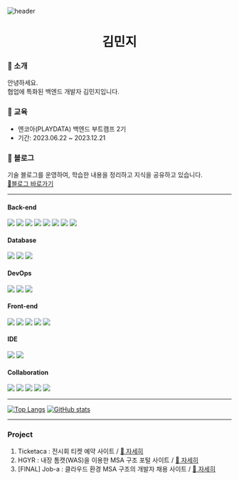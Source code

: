 ![header](https://capsule-render.vercel.app/api?type=wave&color=auto&height=300&section=header&text=hazzokko%20&fontSize=70)
<h1 align="center"> 김민지 </h1>

<h3>👋 소개</h3>
안녕하세요.<br>
협업에 특화된 백엔드 개발자 김민지입니다.<br>

<h3>📝 교육</h3>
<ul>
	<li>엔코아(PLAYDATA) 백엔드 부트캠프 2기</li>
	<li>기간: 2023.06.22 ~ 2023.12.21</li>
</ul>

<h3>📕 블로그</h3>
기술 블로그를 운영하여, 학습한 내용을 정리하고 지식을 공유하고 있습니다.<br>
<a href="https://hazzokko.tistory.com/">🔎블로그 바로가기</a>
<hr>

<div align>
  <h4> Back-end </h4>
	<img src="https://img.shields.io/badge/Java-007396?style=flat&logo=coffeescript&logoColor=white" />
	<img src="https://img.shields.io/badge/Spring-6DB33F?style=flat&logo=Spring&logoColor=white" />
	<img src="https://img.shields.io/badge/SpringBoot-6DB33F?style=flat&logo=SpringBoot&logoColor=white" />
  <img src="https://img.shields.io/badge/SpringMVC-6DB33F?style=flat&logo=SpringMVC&logoColor=white" />
  <img src="https://img.shields.io/badge/SpringDataJPA-6DB33F?style=flat&logo=SpringDataJPA&logoColor=white" />
  <img src="https://img.shields.io/badge/MyBatis-4A154B?style=flat&logo=birdscript&logoColor=white" />
  <img src="https://img.shields.io/badge/QueryDSL-2490D7?style=flat&logo=QueryDSL&logoColor=white" />
  <img src="https://img.shields.io/badge/Junit5-DD344C?style=flat&logo=Junit5&logoColor=white" />
</div>

<div align>
  <h4> Database </h4>
	<img src="https://img.shields.io/badge/MySQL-0D597F?style=flat&logo=MySQL&logoColor=white" />
	<img src="https://img.shields.io/badge/Oracle-DD0700?style=flat&logo=Oracle&logoColor=white" />
	<img src="https://img.shields.io/badge/MariaDB-F05032?style=flat&logo=MariaDB&logoColor=white" />
</div>

<div align>
  <h4> DevOps </h4>
	<img src="https://img.shields.io/badge/Docker-003DFF?style=flat&logo=Docker&logoColor=white" />
	<img src="https://img.shields.io/badge/AmazonRDS-527FFF?style=flat&logo=AmazonRDS&logoColor=white" />
	<img src="https://img.shields.io/badge/AmazonEC2-FF9900?style=flat&logo=AmazonEC2&logoColor=white" />
</div>

<div align>
  <h4> Front-end </h4>
  <img src="https://img.shields.io/badge/Thymeleaf-006600?style=flat&logo=Thymeleaf&logoColor=white" />
  <img src="https://img.shields.io/badge/jQuery-0769AD?style=flat&logo=jquery&logoColor=white" />
	<img src="https://img.shields.io/badge/JavaScript-F7DF1E?style=flat&logo=JavaScript&logoColor=white" />
  <img src="https://img.shields.io/badge/HTML5-E34F26?style=flat&logo=HTML5&logoColor=white" />
  <img src="https://img.shields.io/badge/CSS3-003DFF?style=flat&logo=CSS3&logoColor=white" />
</div>

<div align>
  <h4> IDE </h4>
  <img src="https://img.shields.io/badge/intelliJ-000000?style=flat&logo=intellijidea&logoColor=white" />
	<img src="https://img.shields.io/badge/eclipse-2C2255?style=flat&logo=eclipseide&logoColor=white" />
</div>

<div align>
  <h4> Collaboration </h4>
	<img src="https://img.shields.io/badge/Slack-4A154B?style=flat&logo=Slack&logoColor=white" />
	<img src="https://img.shields.io/badge/Notion-000000?style=flat&logo=Notion&logoColor=white" />
	<img src="https://img.shields.io/badge/Git-F05032?style=flat&logo=Git&logoColor=white" />
  <img src="https://img.shields.io/badge/Github-181717?style=flat&logo=SpringBoot&logoColor=white" />
  <img src="https://img.shields.io/badge/Figma-F24E1E?style=flat&logo=Figma&logoColor=white" />
</div>

<hr>

[![Top Langs](https://github-readme-stats.vercel.app/api/top-langs/?username=hazzokko&langs_count=8)](https://github.com/hazzokko/github-readme-stats)
[![GitHub stats](https://github-readme-stats.vercel.app/api?username=hazzokko)](https://github.com/hazzokko/github-readme-stats)


<hr>



### Project
<ol>
	<li>Ticketaca : 전시회 티켓 예약 사이트 / <a href="https://github.com/hazzokko/ticketaca">👀 자세히</a></li>
	<li>HGYR : 내장 톰캣(WAS)을 이용한 MSA 구조 포털 사이트 / <a href="https://github.com/hazzokko/nonsan">👀 자세히</a></li>
	<li>[FINAL] Job-a : 클라우드 환경 MSA 구조의 개발자 채용 사이트 / <a href="https://github.com/hazzokko/user-service">👀 자세히</a></li>
</ol>

<!--
**hazzokko/hazzokko** is a ✨ _special_ ✨ repository because its `README.md` (this file) appears on your GitHub profile.

Here are some ideas to get you started:

- 🔭 I’m currently working on ...
- 🌱 I’m currently learning ...
- 👯 I’m looking to collaborate on ...
- 🤔 I’m looking for help with ...
- 💬 Ask me about ...
- 📫 How to reach me: ...
- 😄 Pronouns: ...
- ⚡ Fun fact: ...
-->
